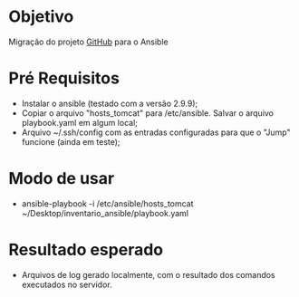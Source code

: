 # Objetivo
Migração do projeto [GitHub](https://github.com/andrejesusdasilva/Python/tree/master/paramiko_proxycomand) para o Ansible

# Pré Requisitos

* Instalar o ansible (testado com a versão 2.9.9);
* Copiar o arquivo "hosts_tomcat"  para /etc/ansible. Salvar o arquivo playbook.yaml em algum local;
* Arquivo ~/.ssh/config com as entradas configuradas para que o "Jump" funcione (ainda em teste);


# Modo de usar

* ansible-playbook -i /etc/ansible/hosts_tomcat ~/Desktop/inventario_ansible/playbook.yaml


# Resultado esperado

* Arquivos de log gerado localmente, com o resultado dos comandos executados no servidor.